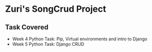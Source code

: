 # Zuri's SongCrud Project

## Task Covered

- Week 4 Python Task: Pip, Virtual environments and intro to Django
- Week 5 Python Task: Django CRUD
